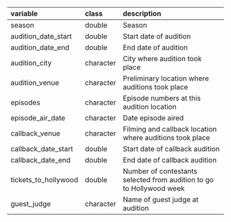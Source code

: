 |variable             |class     |description          |
|:--------------------|:---------|:--------------------|
|season               |double    |Season               |
|audition_date_start  |double    |Start date of audition  |
|audition_date_end    |double    |End date of audition   |
|audition_city        |character |City where audition took place  |
|audition_venue       |character |Preliminary location where auditions took place   |
|episodes             |character |Episode numbers at this audition location     |
|episode_air_date     |character |Date episode aired    |
|callback_venue       |character |Filming and callback location where auditions took place |
|callback_date_start  |double    |Start date of callback audition  |
|callback_date_end    |double    |End date of callback audition |
|tickets_to_hollywood |double    |Number of contestants selected from audition to go to Hollywood week |
|guest_judge          |character |Name of guest judge at audition   |
